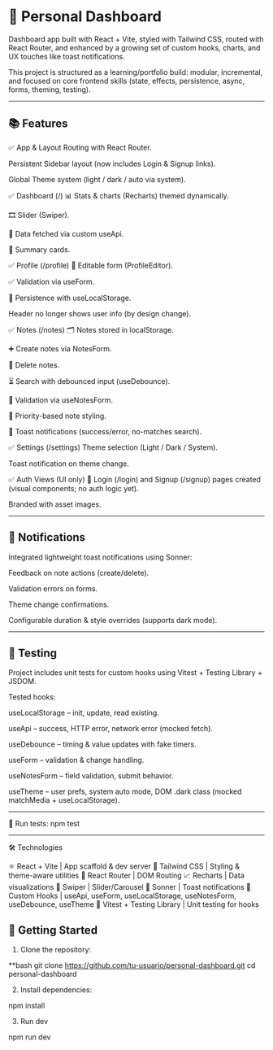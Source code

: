 # 🧠 Personal Dashboard
Dashboard app built with React + Vite, styled with Tailwind CSS, routed with React Router, and enhanced by a growing set of custom hooks, charts, and UX touches like toast notifications.

This project is structured as a learning/portfolio build: modular, incremental, and focused on core frontend skills (state, effects, persistence, async, forms, theming, testing).

---

## 📚 Features
✅ App & Layout
Routing with React Router.

Persistent Sidebar layout (now includes Login & Signup links).

Global Theme system (light / dark / auto via system).

✅ Dashboard (/)
📊 Stats & charts (Recharts) themed dynamically.

🎞️ Slider (Swiper).

🔁 Data fetched via custom useApi.

🔢 Summary cards.

✅ Profile (/profile)
📝 Editable form (ProfileEditor).

✅ Validation via useForm.

💾 Persistence with useLocalStorage.

Header no longer shows user info (by design change).

✅ Notes (/notes)
🗂️ Notes stored in localStorage.

➕ Create notes via NotesForm.

🚮 Delete notes.

⏳ Search with debounced input (useDebounce).

🧠 Validation via useNotesForm.

🎨 Priority-based note styling.

🔔 Toast notifications (success/error, no-matches search).

✅ Settings (/settings)
Theme selection (Light / Dark / System).

Toast notification on theme change.

✅ Auth Views (UI only)
🔐 Login (/login) and Signup (/signup) pages created (visual components; no auth logic yet).

Branded with asset images.

---
## 🔔 Notifications
Integrated lightweight toast notifications using Sonner:

Feedback on note actions (create/delete).

Validation errors on forms.

Theme change confirmations.

Configurable duration & style overrides (supports dark mode).

---
## 🧪 Testing
Project includes unit tests for custom hooks using Vitest + Testing Library + JSDOM.

Tested hooks:

useLocalStorage – init, update, read existing.

useApi – success, HTTP error, network error (mocked fetch).

useDebounce – timing & value updates with fake timers.

useForm – validation & change handling.

useNotesForm – field validation, submit behavior.

useTheme – user prefs, system auto mode, DOM <html>.dark class (mocked matchMedia + useLocalStorage).

---
🔧 Run tests:
npm test

---
🛠 Technologies

⚛️ React + Vite | App scaffold & dev server
🎨 Tailwind CSS | Styling & theme-aware utilities
🔀 React Router | DOM Routing
📈 Recharts | Data visualizations
🎠 Swiper |	Slider/Carousel
🔔 Sonner |	Toast notifications
🧵 Custom Hooks | useApi, useForm, useLocalStorage, useNotesForm, useDebounce, useTheme
🧪 Vitest + Testing Library | Unit testing for hooks

## 🚀 Getting Started

1. Clone the repository:

**bash
git clone https://github.com/tu-usuario/personal-dashboard.git
cd personal-dashboard


2. Install dependencies:

npm install

3. Run dev

npm run dev